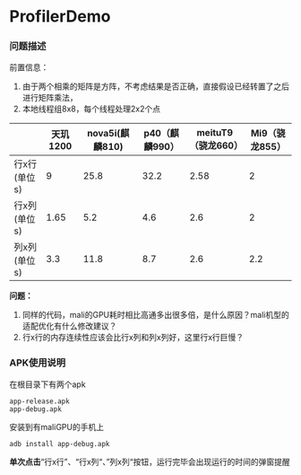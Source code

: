 # ProfilerDemo

### 问题描述
前置信息：

1.   由于两个相乘的矩阵是方阵，不考虑结果是否正确，直接假设已经转置了之后进行矩阵乘法，
2.   本地线程组8x8，每个线程处理2x2个点

|              | 天玑1200 | nova5i(麒麟810) | p40（麒麟990）  | meituT9（骁龙660） | Mi9（骁龙855）  |
| ------------ | ----  | ------ | ---- | ------- | ---- |
| 行x行(单位s) |  9     | 25.8   | 32.2 | 2.58    | 2    |
| 行x列(单位s) |  1.65  | 5.2    | 4.6  | 2.6     | 2    |
| 列x列(单位s) |  3.3   | 11.8   | 8.7  | 2.6     | 2.2  |

**问题：**

1.   同样的代码，mali的GPU耗时相⽐⾼通多出很多倍，是什么原因？mali机型的适配优化有什么修改建议？
3.   行x行的内存连续性应该会比行x列和列x列好，这里行x行巨慢？


### APK使用说明

在根目录下有两个apk
```
app-release.apk
app-debug.apk
```
安装到有maliGPU的手机上
```
adb install app-debug.apk
```
**单次点击**“行x行”、“行x列“、”列x列“按钮，运行完毕会出现运行的时间的弹窗提醒